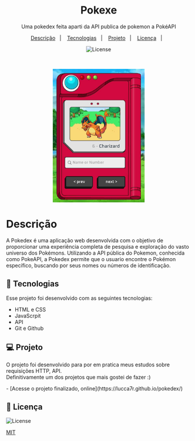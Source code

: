 <h1 align="center"> Pokexe </h1>

<p align="center">Uma pokedex feita aparti da API publica de pokemon a PokéAPI<br/>
</p>

<p align="center">
  <a href="#-descrição">Descrição</a>&nbsp;&nbsp;&nbsp;|&nbsp;&nbsp;&nbsp;
  <a href="#-tecnologias">Tecnologias</a>&nbsp;&nbsp;&nbsp;|&nbsp;&nbsp;&nbsp;
  <a href="#-projeto">Projeto</a>&nbsp;&nbsp;&nbsp;|&nbsp;&nbsp;&nbsp;
  <a href="#-licença">Licença</a>&nbsp;&nbsp;&nbsp;|&nbsp;&nbsp;&nbsp;
</p>

<p align="center">
  <img alt="License" src="https://img.shields.io/static/v1?label=license&message=MIT&color=49AA26&labelColor=000000">
</p>

<br>
<p align="center" >
  <img width="250" alt="Tela Inicial" src="./image/initiPokedex.jpeg">
</p>


# Descrição

A Pokedex é uma aplicação web desenvolvida com o objetivo de proporcionar uma experiência completa de pesquisa e exploração do vasto universo dos Pokémons. Utilizando a API pública do Pokemon, conhecida como PokeAPI, a Pokedex permite que o usuario encontre o Pokémon específico, buscando por seus nomes ou números de identificação.

## 🚀 Tecnologias

Esse projeto foi desenvolvido com as seguintes tecnologias:

- HTML e CSS
- JavaScrpit
- API
- Git e Github

## 💻 Projeto

<p> 
  O projeto foi desenvolvido para por em pratica meus estudos sobre requisições HTTP, API.<br>
  Definitivamente um dos projetos que mais gostei de fazer :)
  </p>
- [Acesse o projeto finalizado, online](https://lucca7r.github.io/pokedex/)


## 👋 Licença
<p>
<img alt="License" src="https://img.shields.io/static/v1?label=license&message=MIT&color=49AA26&labelColor=000000">
</p>

[MIT](https://choosealicense.com/licenses/mit/)
